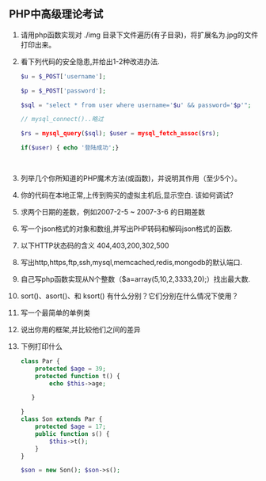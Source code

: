 ## PHP中高级理论考试



1. 请用php函数实现对 ./img 目录下文件遍历(有子目录)，将扩展名为.jpg的文件打印出来。

 

 

2. 看下列代码的安全隐患,并给出1-2种改进办法.

   ```php
   $u = $_POST['username'];
   
   $p = $_POST['password'];
   
   $sql = "select * from user where username='$u' && password='$p'";
   
   // mysql_connect()..略过
   
   $rs = mysql_query($sql); $user = mysql_fetch_assoc($rs);
   
   if($user) { echo '登陆成功';}
   
    
   ```

   



3. 列举几个你所知道的PHP魔术方法(或函数)，并说明其作用（至少5个）。

 

4. 你的代码在本地正常,上传到购买的虚拟主机后,显示空白. 该如何调试?

 

5. 求两个日期的差数，例如2007-2-5 ~ 2007-3-6 的日期差数

   

6. 写一个json格式的对象和数组,并写出PHP转码和解码json格式的函数.

   

7. 以下HTTP状态码的含义 404,403,200,302,500

   

8. 写出http,https,ftp,ssh,mysql,memcached,redis,mongodb的默认端口.

   

9. 自己写php函数实现从N个整数（$a=array(5,10,2,3333,20);）找出最大数.

   

10. sort()、asort()、和 ksort() 有什么分别？它们分别在什么情况下使用？

    

11. 写一个最简单的单例类

 

12. 说出你用的框架,并比较他们之间的差异

    

13. 下例打印什么

    ```php
    class Par {
        protected $age = 39;
        protected function t() {
            echo $this->age;
    
       }
    
    }
    class Son extends Par {
        protected $age = 17;
        public function s() {
            $this->t();
        }
    }
    
    $son = new Son(); $son->s();
    ```

    

